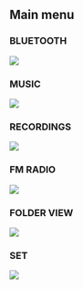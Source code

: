 ## Main menu


### BLUETOOTH
![](http://static.energysistem.com/images/manuals/42649/57a06e3f4e2d8.jpg) 



### MUSIC
![](http://static.energysistem.com/images/manuals/42649/57a06bc0c09c9.jpg) 



### RECORDINGS
![](http://static.energysistem.com/images/manuals/42649/57a06bb50502d.jpg) 



### FM RADIO
![](http://static.energysistem.com/images/manuals/42649/57a06bcb9f27a.jpg) 


### FOLDER VIEW
![](http://static.energysistem.com/images/manuals/42649/57a06f5240551.jpg) 


### SET
![](http://static.energysistem.com/images/manuals/42649/57a06b82298d0.jpg) 

